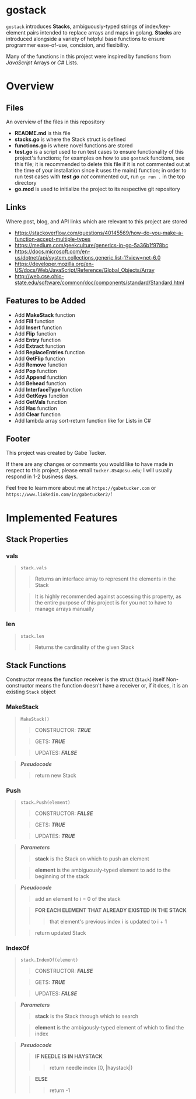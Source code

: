 # gostack
 `gostack` introduces **Stacks**, ambiguously-typed strings of index/key-element pairs intended to replace arrays and maps in golang.  **Stacks** are introduced alongside a variety of helpful base functions to ensure programmer ease-of-use, concision, and flexibility.

 Many of the functions in this project were inspired by functions from *JavaScript* Arrays or *C#* Lists.

<h1>Overview</h1>

 <h2>Files</h2>

 An overview of the files in this repository

 * **README.md** is this file
 * **stacks.go** is where the Stack struct is defined
 * **functions.go** is where novel functions are stored
 * **test.go** is a script used to run test cases to ensure functionality of this project's functions; for examples on how to use `gostack` functions, see this file; it is recommended to delete this file if it is not commented out at the time of your installation since it uses the main() function; in order to run test cases with ***test.go*** *not* commented out, run `go run .` in the top directory
 * **go.mod** is used to initialize the project to its respective git repository

 <h2>Links</h2>

 Where post, blog, and API links which are relevant to this project are stored

 * https://stackoverflow.com/questions/40145569/how-do-you-make-a-function-accept-multiple-types
 * https://medium.com/geekculture/generics-in-go-5a36b1f978bc
 * https://docs.microsoft.com/en-us/dotnet/api/system.collections.generic.list-1?view=net-6.0
 * https://developer.mozilla.org/en-US/docs/Web/JavaScript/Reference/Global_Objects/Array
 * http://web.cse.ohio-state.edu/software/common/doc/components/standard/Standard.html

<h2>Features to be Added</h2>

* Add **MakeStack** function
* Add **Fill** function
* Add **Insert** function
* Add **Flip** function
* Add **Entry** function
* Add **Extract** function
* Add **ReplaceEntries** function
* Add **GetFlip** function
* Add **Remove** function
* Add **Pop** function
* Add **Append** function
* Add **Behead** function
* Add **InterfaceType** function
* Add **GetKeys** function
* Add **GetVals** function
* Add **Has** function
* Add **Clear** function
* Add lambda array sort-return function like for Lists in C#

<h2>Footer</h2>

This project was created by Gabe Tucker.

If there are any changes or comments you would like to have made in respect to this project, please email `tucker.854@osu.edu`; I will usually respond in 1-2 business days.

Feel free to learn more about me at `https://gabetucker.com` or `https://www.linkedin.com/in/gabetucker2/`!

<h1>Implemented Features</h1>

<h2>Stack Properties</h2>

<h3>vals</h3>

> `stack.vals`
>> Returns an interface array to represent the elements in the Stack
>
>> It is highly recommended against accessing this property, as the entire purpose of this project is for you not to have to manage arrays manually

<h3>len</h3>

> `stack.len`
>> Returns the cardinality of the given Stack

<h2>Stack Functions</h2>

 Constructor means the function receiver is the struct (`Stack`) itself
 Non-constructor means the function doesn't have a receiver or, if it does, it is an existing `Stack` object

<h3>MakeStack</h3>

> `MakeStack()`
>> CONSTRUCTOR: ***TRUE***
>
>> GETS: ***TRUE***
>
>> UPDATES: ***FALSE***

> ***Pseudocode***
>> return new Stack

<h3>Push</h3>

> `stack.Push(element)`
>> CONSTRUCTOR: ***FALSE***
>
>> GETS: ***TRUE***
>
>> UPDATES: ***TRUE***

> ***Parameters***
>> **stack** is the Stack on which to push an element
>
>> **element** is the ambiguously-typed element to add to the beginning of the stack

> ***Pseudocode***
>> add an element to i = 0 of the stack
>
>> **FOR EACH ELEMENT THAT ALREADY EXISTED IN THE STACK**
>>> that element's previous index i is updated to i + 1
>
>> return updated Stack

<h3>IndexOf</h3>

> `stack.IndexOf(element)`
>> CONSTRUCTOR: ***FALSE***
>
>> GETS: ***TRUE***
>
>> UPDATES: ***FALSE***

> ***Parameters***
>> **stack** is the Stack through which to search
>
>> **element** is the ambigously-typed element of which to find the index

> ***Pseudocode***
>> **IF NEEDLE IS IN HAYSTACK**
>>> return needle index [0, |haystack|)
>
>> **ELSE**
>>> return -1

